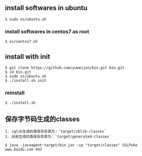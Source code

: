 ## install softwares in ubuntu

    $ sudo os/ubuntu.sh

### install softwares in centos7 as root

    $ os/centos7.sh

## install with init

    $ git clone https://github.com/yuweijun/bin.git bin.git
    $ cd bin.git
    $ sudo os/ubuntu.sh
    $ ./install.sh init

### reinstall

    $ ./install.sh

## 保存字节码生成的classes

    1. cglib生成的类保存目录为：`target/cblib-classes`
    1. 反射生成的类保存目录为：`target/generated-classes`

    $ java -javaagent:target/bin.jar -cp "target/classes" SSLPoke www.baidu.com 443
